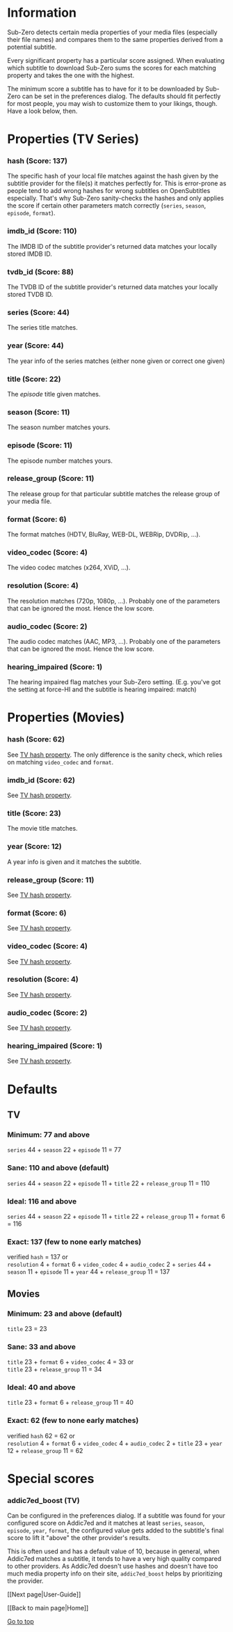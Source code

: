 # Information
Sub-Zero detects certain media properties of your media files (especially their file names) and compares them to the same properties derived from a potential subtitle.

Every significant property has a particular score assigned. When evaluating which subtitle to download Sub-Zero sums the scores for each matching property and takes the one with the highest.

The minimum score a subtitle has to have for it to be downloaded by Sub-Zero can be set in the preferences dialog. The defaults should fit perfectly for most people, you may wish to customize them to your likings, though. Have a look below, then.

# Properties (TV Series)

### hash (Score: 137)
The specific hash of your local file matches against the hash given by the subtitle provider for the file(s) it matches perfectly for. This is error-prone as people tend to add wrong hashes for wrong subtitles on OpenSubtitles especially. That's why Sub-Zero sanity-checks the hashes and only applies the score if certain other parameters match correctly (`series`, `season`, `episode`, `format`).


### imdb_id (Score: 110)
The IMDB ID of the subtitle provider's returned data matches your locally stored IMDB ID.


### tvdb_id (Score: 88)
The TVDB ID of the subtitle provider's returned data matches your locally stored TVDB ID.


### series (Score: 44)
The series title matches.


### year (Score: 44)
The year info of the series matches (either none given or correct one given)


### title (Score: 22)
The _episode_ title given matches.


### season (Score: 11)
The season number matches yours.


### episode (Score: 11)
The episode number matches yours.


### release_group (Score: 11)
The release group for that particular subtitle matches the release group of your media file.


### format (Score: 6)
The format matches (HDTV, BluRay, WEB-DL, WEBRip, DVDRip, ...).


### video_codec (Score: 4)
The video codec matches (x264, XViD, ...).


### resolution (Score: 4)
The resolution matches (720p, 1080p, ...). Probably one of the parameters that can be ignored the most. Hence the low score.


### audio_codec (Score: 2)
The audio codec matches (AAC, MP3, ...). Probably one of the parameters that can be ignored the most. Hence the low score.


### hearing_impaired (Score: 1)
The hearing impaired flag matches your Sub-Zero setting. (E.g. you've got the setting at force-HI and the subtitle is hearing impaired: match)


# Properties (Movies)

### hash (Score: 62)
See [TV hash property](#hash-score-137). The only difference is the sanity check, which relies on matching `video_codec` and `format`.

### imdb_id (Score: 62)
See [TV hash property](#imdb_id-score-110).

### title (Score: 23)
The movie title matches.

### year (Score: 12)
A year info is given and it matches the subtitle.

### release_group (Score: 11)
See [TV hash property](#release_group-score-11).

### format (Score: 6)
See [TV hash property](#format-score-6).

### video_codec (Score: 4)
See [TV hash property](#video_codec-score-4).

### resolution (Score: 4)
See [TV hash property](#resolution-score-4).

### audio_codec (Score: 2)
See [TV hash property](#audio_codec-score-2).

### hearing_impaired (Score: 1)
See [TV hash property](#hearing_impaired-score-1).


# Defaults

## TV
### Minimum: 77 and above
`series` 44 + `season` 22 + `episode` 11 = 77

### Sane: 110 and above (default)
`series` 44 + `season` 22 + `episode` 11 + `title` 22 + `release_group` 11 = 110

### Ideal: 116 and above
`series` 44 + `season` 22 + `episode` 11 + `title` 22 + `release_group` 11 + `format` 6 = 116

### Exact: 137 (few to none early matches)
verified `hash` = 137 or<br>
`resolution` 4 + `format` 6 + `video_codec` 4 + `audio_codec` 2 + `series` 44 + `season` 11 + `episode` 11 + `year` 44 + `release_group` 11 = 137


## Movies
### Minimum: 23 and above (default)
`title` 23 = 23

### Sane: 33 and above
`title` 23 + `format` 6 + `video_codec` 4 = 33 or <br>
`title` 23 + `release_group` 11 = 34

### Ideal: 40 and above
`title` 23 + `format` 6 + `release_group` 11 = 40

### Exact: 62 (few to none early matches)
verified `hash` 62 = 62 or<br>
`resolution` 4 + `format` 6 + `video_codec` 4 + `audio_codec` 2 + `title` 23 + `year` 12 + `release_group` 11 = 62


# Special scores
### addic7ed_boost (TV)
Can be configured in the preferences dialog. If a subtitle was found for your configured score on Addic7ed and it matches at least `series`, `season`, `episode`, `year`, `format`, the configured value gets added to the subtitle's final score to lift it "above" the other provider's results.

This is often used and has a default value of 10, because in general, when Addic7ed matches a subtitle, it tends to have a very high quality compared to other providers. As Addic7ed doesn't use hashes and doesn't have too much media property info on their site, `addic7ed_boost` helps by prioritizing the provider.

[[Next page|User-Guide]]

[[Back to main page|Home]]

[Go to top](#top)